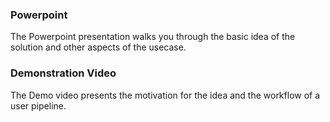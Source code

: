 
### Powerpoint
The Powerpoint presentation walks you through the basic idea of the solution and other aspects of the usecase.

### Demonstration Video
The Demo video presents the motivation for the idea and the workflow of a user pipeline.
